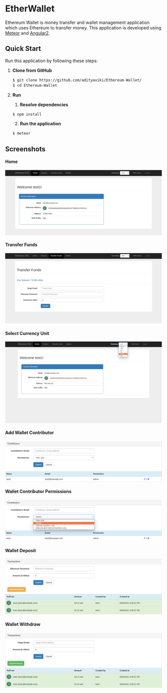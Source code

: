 # EtherWallet
Ethereum Wallet is money transfer and wallet management application which uses Ethereum to transfer money. This application is developed using [Meteor](https://www.meteor.com/) and [Angular2](https://angular.io).

## Quick Start
Run this application by following these steps:

1. **Clone from GitHub**

    ```sh
    $ git clone https://github.com/adityaviki/Ethereum-Wallet/
    $ cd Ethereum-Wallet
    ```

3. **Run**
    1. **Resolve dependencies**
    ```sh
    $ npm install
    ```

    2. **Run the application**
    ```sh
    $ meteor
    ```

## Screenshots
#### Home
![Home](https://github.com/adityaviki/Ethereum-Wallet/blob/main/screenshot/home.png)

#### Transfer Funds
![Transfer Funds](https://github.com/adityaviki/Ethereum-Wallet/blob/main/screenshot/transfer-funds.png)

#### Select Currency Unit
![Select Currency Unit](https://github.com/adityaviki/Ethereum-Wallet/blob/main/screenshot/currency-select.png)

#### Add Wallet Contributor
![Add Wallet Contributor](https://github.com/adityaviki/Ethereum-Wallet/blob/main/screenshot/wallet-contributor.png)

#### Wallet Contributor Permissions
![Wallet Contributor Permissions](https://github.com/adityaviki/Ethereum-Wallet/blob/main/screenshot/contributor-permissions.png)

#### Wallet Deposit
![Wallet Deposit](https://github.com/adityaviki/Ethereum-Wallet/blob/main/screenshot/deposit.png)

#### Wallet Withdraw
![Wallet Withdraw](https://github.com/adityaviki/Ethereum-Wallet/blob/main/screenshot/withdraw.png)
